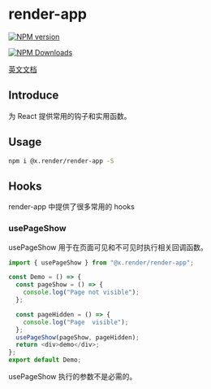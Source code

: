 # render-app

<p>
<a href="https://www.npmjs.com/package/@x.render/render-app" target="__blank"><img src="https://img.shields.io/npm/v/@x.render/render-app" alt="NPM version" /></a>

<a href="https://www.npmjs.com/package/@x.render/render-app" target="__blank"><img src="https://img.shields.io/npm/dm/%40x.render%2Frender-app" alt="NPM Downloads" /></a>

</p>

[英文文档](./README.md)

## Introduce

为 React 提供常用的钩子和实用函数。

## Usage

```sh
npm i @x.render/render-app -S
```

## Hooks

render-app 中提供了很多常用的 hooks

### usePageShow

usePageShow 用于在页面可见和不可见时执行相关回调函数。

```javascript
import { usePageShow } from "@x.render/render-app";

const Demo = () => {
  const pageShow = () => {
    console.log("Page not visible");
  };

  const pageHidden = () => {
    console.log("Page  visible");
  };
  usePageShow(pageShow, pageHidden);
  return <div>demo</div>;
};
export default Demo;
```

usePageShow 执行的参数不是必需的。
